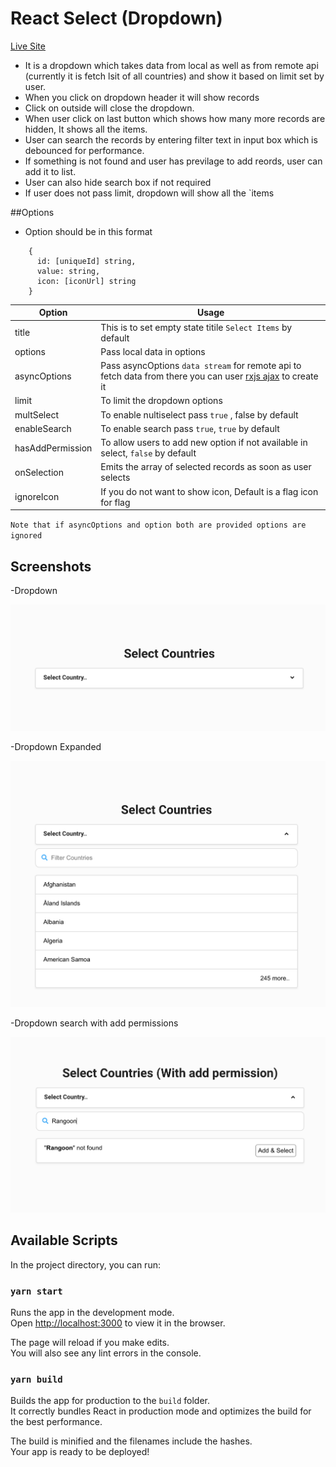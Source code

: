 # React Select (Dropdown)

[Live Site](https://thejsdeveloper-react-dropdown.netlify.app/)

- It is a dropdown which takes data from local as well as from remote api (currently it is fetch lsit of all countries) and show it based on limit set by user.
- When you click on dropdown header it will show records
- Click on outside will close the dropdown.
- When user click on last button which shows how many more records are hidden, It shows all the items.
- User can search the records by entering filter text in input box which is debounced for performance.
- If something is not found and user has previlage to add reords, user can add it to list.
- User can also hide search box if not required
- If user does not pass limit, dropdown will show all the `items

##Options

- Option should be in this format

```
    {
      id: [uniqueId] string,
      value: string,
      icon: [iconUrl] string
    }
```

| Option           | Usage                                                                                                                                                                      |
| ---------------- | -------------------------------------------------------------------------------------------------------------------------------------------------------------------------- |
| title            | This is to set empty state titile `Select Items` by default                                                                                                                |
| options          | Pass local data in options                                                                                                                                                 |
| asyncOptions     | Pass asyncOptions `data stream` for remote api to fetch data from there you can user [rxjs ajax](https://www.learnrxjs.io/learn-rxjs/operators/creation/ajax) to create it |
| limit            | To limit the dropdown options                                                                                                                                              |
| multSelect       | To enable nultiselect pass `true` , false by default                                                                                                                       |
| enableSearch     | To enable search pass `true`, `true` by default                                                                                                                            |
| hasAddPermission | To allow users to add new option if not available in select, `false` by default                                                                                            |
| onSelection      | Emits the array of selected records as soon as user selects                                                                                                                |
| ignoreIcon       | If you do not want to show icon, Default is a flag icon for flag                                                                                                           |

`Note that if asyncOptions and option both are provided options are ignored`

## Screenshots

-Dropdown

![Dropdown](public/dropdown.png?raw=true)

-Dropdown Expanded

![Dropdown](public/dropdown-expanded.png?raw=true)

-Dropdown search with add permissions

![Dropdown](public/dropdown-search.png?raw=true)

## Available Scripts

In the project directory, you can run:

### `yarn start`

Runs the app in the development mode.<br />
Open [http://localhost:3000](http://localhost:3000) to view it in the browser.

The page will reload if you make edits.<br />
You will also see any lint errors in the console.

### `yarn build`

Builds the app for production to the `build` folder.<br />
It correctly bundles React in production mode and optimizes the build for the best performance.

The build is minified and the filenames include the hashes.<br />
Your app is ready to be deployed!

```

```
